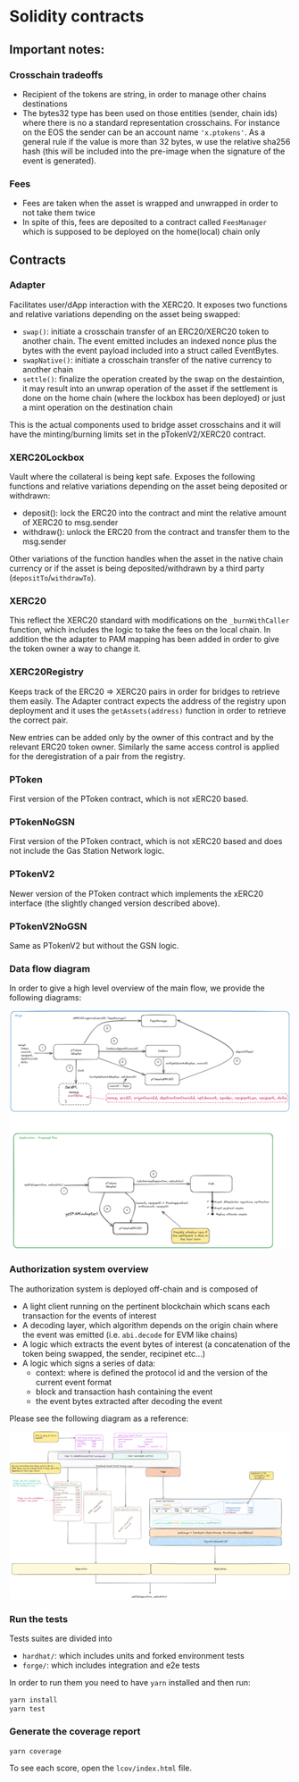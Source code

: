 # Solidity contracts

## Important notes:

### Crosschain tradeoffs

- Recipient of the tokens are string, in order to manage other chains destinations
- The bytes32 type has been used on those entities (sender, chain ids) where there is no a standard representation crosschains. For instance on the EOS the sender can be an account name `'x.ptokens'`. As a general rule if the value is more than 32 bytes, w use the relative sha256 hash (this will be included into the pre-image when the signature of the event is generated).

### Fees

- Fees are taken when the asset is wrapped and unwrapped in order to not take them twice
- In spite of this, fees are deposited to a contract called `FeesManager` which is supposed to be deployed on the home(local) chain only

## Contracts

### Adapter

Facilitates user/dApp interaction with the XERC20. It exposes two functions and relative variations depending on the asset being swapped:

- `swap()`: initiate a crosschain transfer of an ERC20/XERC20 token to another chain. The event emitted includes an indexed nonce plus the bytes with the event payload included into a struct called EventBytes.
- `swapNative()`: initiate a crosschain transfer of the native currency to another chain
- `settle()`: finalize the operation created by the swap on the destaintion, it may result into an unwrap operation of the asset if the settlement is done on the home chain (where the lockbox has been deployed) or just a mint operation on the destination chain

This is the actual components used to bridge asset crosschains and it will have the minting/burning limits set in the pTokenV2/XERC20 contract.

### XERC20Lockbox

Vault where the collateral is being kept safe. Exposes the following functions and relative variations depending on the asset being deposited or withdrawn:

- deposit(): lock the ERC20 into the contract and mint the relative amount of XERC20 to msg.sender
- withdraw(): unlock the ERC20 from the contract and transfer them to the msg.sender

Other variations of the function handles when the asset in the native chain currency or if the asset is being deposited/withdrawn by a third party (`depositTo`/`withdrawTo`).

### XERC20

This reflect the XERC20 standard with modifications on the `_burnWithCaller` function, which
includes the logic to take the fees on the local chain. In addition the the adapter to PAM mapping has been added in order to give the token owner a way to change it.

### XERC20Registry

Keeps track of the ERC20 => XERC20 pairs in order for bridges to retrieve them easily. The Adapter contract expects the address of the registry upon deployment and
it uses the `getAssets(address)` function in order to retrieve the correct pair.

New entries can be added only by the owner of this contract and by the relevant ERC20 token owner. Similarly the same access control is applied for the deregistration of a pair from the registry.

### PToken

First version of the PToken contract, which is not xERC20 based.

### PTokenNoGSN

First version of the PToken contract, which is not xERC20 based and does not include the Gas Station Network logic.

### PTokenV2

Newer version of the PToken contract which implements the xERC20 interface (the slightly changed version described above).

### PTokenV2NoGSN

Same as PTokenV2 but without the GSN logic.

### Data flow diagram

In order to give a high level overview of the main flow, we provide the following diagrams:

![data-flow](../docs/imgs/data-flow-01.png)

### Authorization system overview

The authorization system is deployed off-chain and is composed of

- A light client running on the pertinent blockchain which scans each transaction for the events of interest
- A decoding layer, which algorithm depends on the origin chain where the event was emitted (i.e. `abi.decode` for EVM like chains)
- A logic which extracts the event bytes of interest (a concatenation of the token being swapped, the sender, recipinet etc...)
- A logic which signs a series of data:
  - context: where is defined the protocol id and the version of the current event format
  - block and transaction hash containing the event
  - the event bytes extracted after decoding the event

Please see the following diagram as a reference:

![auth-diagram](../docs/imgs/auth-01.png)

### Run the tests

Tests suites are divided into

- `hardhat/`: which includes units and forked environment tests
- `forge/`: which includes integration and e2e tests

In order to run them you need to have `yarn` installed and then run:

```
yarn install
yarn test
```

### Generate the coverage report

```
yarn coverage
```

To see each score, open the `lcov/index.html` file.
